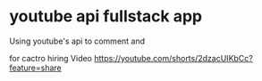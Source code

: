 # youtube api fullstack app 
Using youtube's api to comment and 

for cactro hiring
Video
https://youtube.com/shorts/2dzacUIKbCc?feature=share
